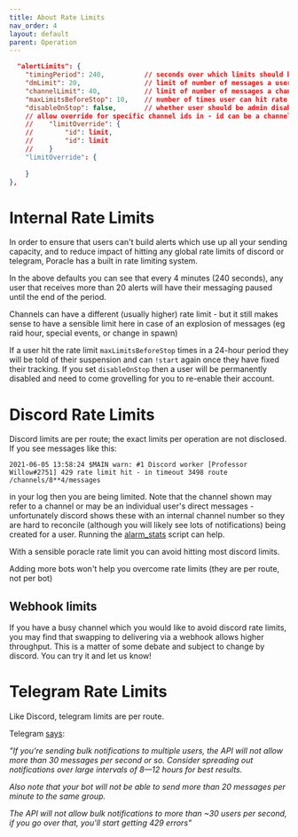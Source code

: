 ```yaml
---
title: About Rate Limits
nav_order: 4
layout: default
parent: Operation
---
```


```json
  "alertLimits": {
    "timingPeriod": 240,          // seconds over which limits should be calculated
    "dmLimit": 20,                // limit of number of messages a user can receive in the period
    "channelLimit": 40,           // limit of number of messages a channel/group can receive in the period
    "maxLimitsBeforeStop": 10,    // number of times user can hit rate limit (within 24hrs) before being stopped
    "disableOnStop": false,       // whether user should be admin disabled rather than just stopped (require admin assistance for restart)
    // allow override for specific channel ids in - id can be a channel/user id or a webhook name
    //    "limitOverride": {
    //        "id": limit,
    //        "id": limit
    //    }
    "limitOverride": {
    
    }
},
```

# Internal Rate Limits

In order to ensure that users can't build alerts which use up all your sending capacity,
and to reduce impact of hitting any global rate limits of discord or telegram, Poracle
has a built in rate limiting system.

In the above defaults you can see that every 4 minutes (240 seconds), any user that receives
more than 20 alerts will have their messaging paused until the end of the period.

Channels can have a different (usually higher) rate limit - but it still makes sense to
have a sensible limit here in case of an explosion of messages (eg raid hour, special
events, or change in spawn)

If a user hit the rate limit `maxLimitsBeforeStop` times in a 24-hour period they will be
told of their suspension and can `!start` again once they have fixed their tracking.
If you set `disableOnStop` then a user will be permanently disabled and need to come grovelling for
you to re-enable their account.

# Discord Rate Limits

Discord limits are per route; the exact limits per operation are not disclosed. If you
see messages like this:

```
2021-06-05 13:58:24 $MAIN warn: #1 Discord worker [Professor Willow#2751] 429 rate limit hit - in timeout 3498 route /channels/8**4/messages
```

in your log then you are being limited.  Note that the channel shown may refer to a channel or 
may be an individual user's direct messages - unfortunately discord shows these with an internal
channel number so they are hard to reconcile (although you will likely see lots of notifications)
being created for a user.  Running the [alarm_stats](alarm_stats.md) script can help.

With a sensible poracle rate limit you can avoid hitting most discord limits.

Adding more bots won't help you overcome rate limits (they are per route, not per bot)

## Webhook limits 

If you have a busy channel which you would like to avoid discord rate limits, you may find that swapping
to delivering via a webhook allows higher throughput.  This is a matter of some debate
and subject to change by discord.  You can try it and let us know!

# Telegram Rate Limits

Like Discord, telegram limits are per route. 

Telegram [says](https://core.telegram.org/bots/faq#my-bot-is-hitting-limits-how-do-i-avoid-this):

_"If you're sending bulk notifications to multiple users, the API will not allow more than 30 messages per second or so. Consider spreading out notifications over large intervals of 8—12 hours for best results._

_Also note that your bot will not be able to send more than 20 messages per minute to the same group._

_The API will not allow bulk notifications to more than ~30 users per second, if you go over that, you'll start getting 429 errors"_
